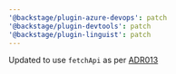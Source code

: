 ```yaml
---
'@backstage/plugin-azure-devops': patch
'@backstage/plugin-devtools': patch
'@backstage/plugin-linguist': patch
---
```


Updated to use `fetchApi` as per [ADR013](https://backstage.io/docs/architecture-decisions/adrs-adr013)
